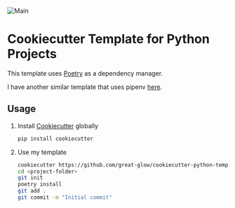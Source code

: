 ![Main](https://github.com/great-glow/cookiecutter-python-template/workflows/Main/badge.svg)

# Cookiecutter Template for Python Projects

This template uses [Poetry](https://python-poetry.org/) as a dependency manager.

I have another similar template that uses pipenv [here](https://github.com/VaultVulp/cookiecutter-python-template/edit/master/README.md).

## Usage

1. Install [Cookiecutter](https://github.com/cookiecutter/cookiecutter) globally
    ```bash
    pip install cookiecutter
    ```
2. Use my template
    ```bash
    cookiecutter https://github.com/great-glow/cookiecutter-python-template
    cd <project-folder>
    git init
    poetry install
    git add .
    git commit -m "Initial commit"
    ```
